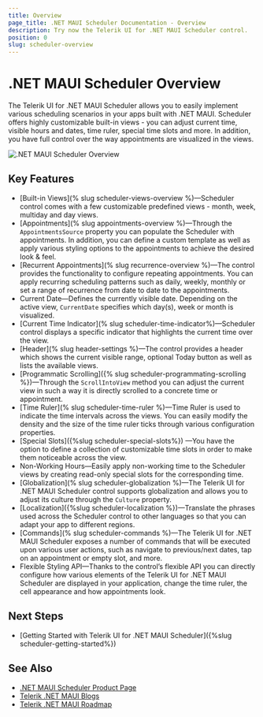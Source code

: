 ```yaml
---
title: Overview
page_title: .NET MAUI Scheduler Documentation - Overview
description: Try now the Telerik UI for .NET MAUI Scheduler control.
position: 0
slug: scheduler-overview
---
```


# .NET MAUI Scheduler Overview

The Telerik UI for .NET MAUI Scheduler allows you to easily implement various scheduling scenarios in your apps built with .NET MAUI. Scheduler offers highly customizable built-in views - you can adjust current time, visible hours and dates, time ruler, special time slots and more. In addition, you have full control over the way appointments are visualized in the views.

![.NET MAUI Scheduler Overview](images/)

## Key Features

* [Built-in Views](% slug scheduler-views-overview %)&mdash;Scheduler control comes with a few customizable predefined views - month, week, multiday and day views.
* [Appointments](% slug appointments-overview %)&mdash;Through the `AppointmentsSource` property you can populate the Scheduler with appointments. In addition, you can define a custom template as well as apply various styling options to the appointments to achieve the desired look & feel.
* [Recurrent Appointments](% slug recurrence-overview %)&mdash;The control provides the functionality to configure repeating appointments. You can apply recurring scheduling patterns such as daily, weekly, monthly or set a range of recurrence from date to date to the appointments.
* Current Date&mdash;Defines the currently visible date. Depending on the active view, `CurrentDate` specifies which day(s), week or month is visualized.
* [Current Time Indicator](% slug scheduler-time-indicator%)&mdash;Scheduler control displays a specific indicator that highlights the current time over the view.
* [Header](% slug header-settings %)&mdash;The control provides a header which shows the current visible range, optional Today button as well as lists the available views.
* [Programmatic Scrolling]({% slug scheduler-programmating-scrolling %})&mdash;Through the `ScrollIntoView` method you can adjust the current view in such a way it is directly scrolled to a concrete time or appointment.
* [Time Ruler](% slug scheduler-time-ruler %)&mdash;Time Ruler is used to indicate the time intervals across the views. You can easily modify the density and the size of the time ruler ticks through various configuration properties.
* [Special Slots]({%slug scheduler-special-slots%}) &mdash;You have the option to define a collection of customizable time slots in order to make them noticeable across the view.  
* Non-Working Hours&mdash;Easily apply non-working time to the Scheduler views by creating read-only special slots for the corresponding time.
* [Globalization](% slug scheduler-globalization %)&mdash;The Telerik UI for .NET MAUI Scheduler control supports globalization and allows you to adjust its culture through the `Culture` property.
* [Localization]({%slug scheduler-localization %})&mdash;Translate the phrases used across the Scheduler control to other languages so that you can adapt your app to different regions.
* [Commands](% slug scheduler-commands %)&mdash;The Telerik UI for .NET MAUI Scheduler exposes a number of commands that will be executed upon various user actions, such as navigate to previous/next dates, tap on an appointment or empty slot, and more.
* Flexible Styling API&mdash;Thanks to the control’s flexible API you can directly configure how various elements of the Telerik UI for .NET MAUI Scheduler are displayed in your application, change the time ruler, the cell appearance and how appointments look.

## Next Steps

- [Getting Started with Telerik UI for .NET MAUI Scheduler]({%slug scheduler-getting-started%})

## See Also

- [.NET MAUI Scheduler Product Page](https://www.telerik.com/maui-ui/calendar)
- [Telerik .NET MAUI Blogs](https://www.telerik.com/forums/maui?tagId=2058)
- [Telerik .NET MAUI Roadmap](https://www.telerik.com/support/whats-new/maui-ui/roadmap)
